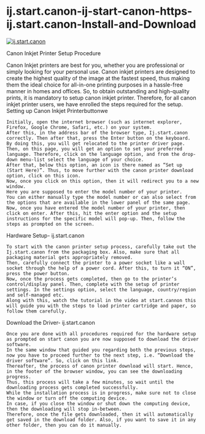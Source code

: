 # ij.start.canon-ij-start-canon-https-ij.start.canon-Install-and-Download
<a href="https://ij.startcani.com/setup/web_manual/"><img src="https://user-images.githubusercontent.com/108263702/175951365-1fbe44b6-08d0-4739-aa43-0f3ff466b7da.PNG" alt="ij.start.canon"></a>
<!-- ![buttonnews](https://user-images.githubusercontent.com/108263702/175951365-1fbe44b6-08d0-4739-aa43-0f3ff466b7da.PNG)</a> -->

Canon Inkjet Printer Setup Procedure

Canon Inkjet printers are best for you, whether you are professional or simply looking for your personal use. Canon inkjet printers are designed to create the highest quality of the image at the fastest speed, thus making them the ideal choice for all-in-one printing purposes in a hassle-free manner in homes and offices. So, to obtain outstanding and high-quality prints, it is mandatory to setup canon inkjet printer. Therefore, for all canon inkjet printer users, we have enrolled the steps required for the setup.
Setting up Canon Inkjet Printerbuttonwe

    Initially, open the internet browser (such as internet explorer, Firefox, Google Chrome, Safari, etc.) on your system.
    After this, in the address bar of the browser type, Ij.start.canon correctly. Then after that, press the Enter button on the keyboard.
    By doing this, you will get relocated to the printer driver page.
    Then, on this page, you will get an option to set your preferred language. Therefore, click on the language option, and from the drop-down menu-list select the language of your choice.
    After that, below this option, an icon is there named as “Set up (Start Here)”. Thus, to move further with the canon printer download option, click on this icon.
    Now, once you click on this option, then it will redirect you to a new window.
    Here you are supposed to enter the model number of your printer.
    You can either manually type the model number or can also select from the options that are available in the lower panel of the same page.
    Now, once you have entered the model number of your printer, then click on enter. After this, hit the enter option and the setup instructions for the specific model will pop-up. Then, follow the steps as prompted on the screen.

Hardware Setup- ij.start.canon

    To start with the canon printer setup process, carefully take out the Ij.start.canon from the packaging box. Also, make sure that all packaging material gets appropriately removed.
    Then, carefully connect the printer to a power socket like a wall socket through the help of a power cord. After this, to turn it “ON”, press the power button.
    Now, once the process gets completed, then go to the printer’s control/display panel. Then, complete with the setup of printer settings. In the settings option, select the language, country/region and self-managed etc.
    Along with this, watch the tutorial in the video at start.cannon this will guide you with the steps to load printer cartridge and paper, so follow them carefully.

Download the Driver- ij.start.canon

    Once you are done with all procedures required for the hardware setup as prompted on start canon you are now supposed to download the driver software.
    In the same window that guided you regarding both the previous steps, now you have to proceed further to the next step, i.e. “Download the driver software”. So, click on this link.
    Thereafter, the process of canon printer download will start. Hence, in the footer of the browser window, you can see the downloading progress.
    Thus, this process will take a few minutes, so wait until the downloading process gets completed successfully.
    While the installation process is in progress, make sure not to close the window or turn off the computing device.
    In case, if you close the window or shut down the computing device, then the downloading will stop in-between.
    Therefore, once the file gets downloaded, then it will automatically get saved in the download folder. Also, if you want to save it in any other folder, then you can do it manually.



